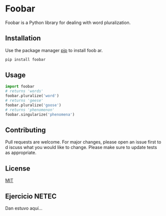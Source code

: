 # Foobar
Foobar is a Python library for dealing with word pluralization.
## Installation
Use the package manager [pip](https://pip.pypa.io/en/stable/) to install foob
ar.
```bash
pip install foobar
```
## Usage
```python
import foobar
# returns 'words'
foobar.pluralize('word')
# returns 'geese'
foobar.pluralize('goose')
# returns 'phenomenon'
foobar.singularize('phenomena')
```
## Contributing
Pull requests are welcome. For major changes, please open an issue first to d
iscuss what you would like to change.
Please make sure to update tests as appropriate.
## License
[MIT](https://choosealicense.com/licenses/mit/)

## Ejercicio NETEC

Dan estuvo aquí... 
